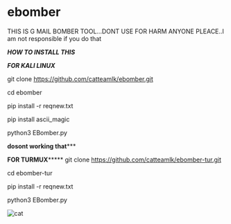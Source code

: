 # ebomber

THIS IS G MAIL BOMBER TOOL...DONT USE FOR HARM ANYONE PLEACE..I am not responsible if you do that

*********************HOW TO INSTALL THIS*********************

*********************FOR KALI LINUX*********************

git clone https://github.com/catteamlk/ebomber.git

cd ebomber

pip install -r reqnew.txt

pip install ascii_magic

python3 EBomber.py

******************dosont working that*********************

************FOR TURMUX*****************
git clone https://github.com/catteamlk/ebomber-tur.git

cd ebomber-tur

pip install -r reqnew.txt

python3 EBomber.py

![cat](https://user-images.githubusercontent.com/87266766/125275288-78390100-e32c-11eb-8b64-afb491c50c97.png)

